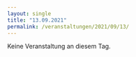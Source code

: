 ```yaml
---
layout: single
title: "13.09.2021"
permalink: /veranstaltungen/2021/09/13/
---
```


Keine Veranstaltung an diesem Tag.
